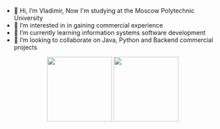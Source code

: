 - 👋 Hi, I’m Vladimir, Now I'm studying at the Moscow Polytechnic University 
- 👀 I’m interested in in gaining commercial experience
- 🌱 I’m currently learning information systems software development
- 💞️ I’m looking to collaborate on Java, Python and Backend commercial projects


<p align = 'center'>
 <a href="https://github-readme-stats.vercel.app/api?username=triXXXy13&show_icons=true&count_private=true"><img height=150 src="https://github-readme-stats.vercel.app/api?username=triXXXy13&show_icons=true&count_private=true" /></a>
<a href="https://github.com/triXXXy13/github-readme-stats"><img height=150 src="https://github-readme-stats.vercel.app/api/top-langs/?username=triXXXy13&layout=compact" /></a>
 </p>

<!---
triXXXy13/triXXXy13 is a ✨ special ✨ repository because its `README.md` (this file) appears on your GitHub profile.
You can click the Preview link to take a look at your changes.
--->
